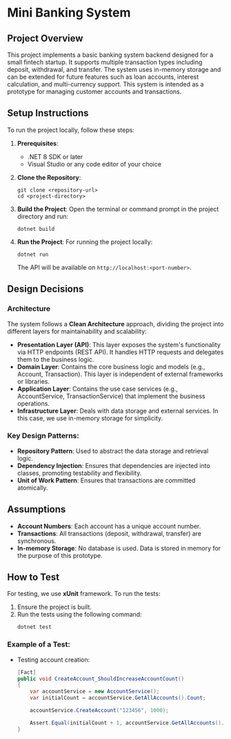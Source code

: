 
# Mini Banking System

## Project Overview

This project implements a basic banking system backend designed for a small fintech startup. It supports multiple transaction types including deposit, withdrawal, and transfer. The system uses in-memory storage and can be extended for future features such as loan accounts, interest calculation, and multi-currency support. This system is intended as a prototype for managing customer accounts and transactions.

## Setup Instructions

To run the project locally, follow these steps:

1. **Prerequisites**:
   - .NET 8 SDK or later
   - Visual Studio or any code editor of your choice

2. **Clone the Repository**:
   ```
   git clone <repository-url>
   cd <project-directory>
   ```

3. **Build the Project**:
   Open the terminal or command prompt in the project directory and run:
   ```
   dotnet build
   ```

4. **Run the Project**:
   For running the project locally:
   ```
   dotnet run
   ```

   The API will be available on `http://localhost:<port-number>`.

## Design Decisions

### Architecture

The system follows a **Clean Architecture** approach, dividing the project into different layers for maintainability and scalability:
- **Presentation Layer (API)**: This layer exposes the system's functionality via HTTP endpoints (REST API). It handles HTTP requests and delegates them to the business logic.
- **Domain Layer**: Contains the core business logic and models (e.g., Account, Transaction). This layer is independent of external frameworks or libraries.
- **Application Layer**: Contains the use case services (e.g., AccountService, TransactionService) that implement the business operations.
- **Infrastructure Layer**: Deals with data storage and external services. In this case, we use in-memory storage for simplicity.

### Key Design Patterns:
- **Repository Pattern**: Used to abstract the data storage and retrieval logic.
- **Dependency Injection**: Ensures that dependencies are injected into classes, promoting testability and flexibility.
- **Unit of Work Pattern**: Ensures that transactions are committed atomically.

## Assumptions

- **Account Numbers**: Each account has a unique account number.
- **Transactions**: All transactions (deposit, withdrawal, transfer) are synchronous.
- **In-memory Storage**: No database is used. Data is stored in memory for the purpose of this prototype.

## How to Test

For testing, we use **xUnit** framework. To run the tests:

1. Ensure the project is built.
2. Run the tests using the following command:
   ```
   dotnet test
   ```

### Example of a Test:
- Testing account creation:
  ```csharp
  [Fact]
  public void CreateAccount_ShouldIncreaseAccountCount()
  {
      var accountService = new AccountService();
      var initialCount = accountService.GetAllAccounts().Count;

      accountService.CreateAccount("123456", 1000);

      Assert.Equal(initialCount + 1, accountService.GetAllAccounts().Count);
  }
  ```

